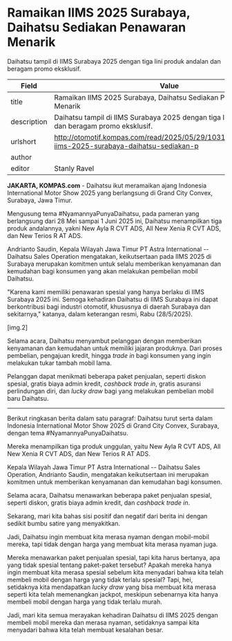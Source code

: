 # Ramaikan IIMS 2025 Surabaya, Daihatsu Sediakan Penawaran Menarik

Daihatsu tampil di IIMS Surabaya 2025 dengan tiga lini produk andalan dan beragam promo eksklusif.

| Field       | Value                                                       |
|-------------|-------------------------------------------------------------|
| title       | Ramaikan IIMS 2025 Surabaya, Daihatsu Sediakan Penawaran Menarik |
| description | Daihatsu tampil di IIMS Surabaya 2025 dengan tiga lini produk andalan dan beragam promo eksklusif. |
| urlshort    | http://otomotif.kompas.com/read/2025/05/29/103100015/ramaikan-iims-2025-surabaya-daihatsu-sediakan-p |
| author      |  |
| editor      | Stanly Ravel |

**JAKARTA, KOMPAS.com** - Daihatsu ikut meramaikan ajang Indonesia International Motor Show 2025 yang berlangsung di Grand City Convex, Surabaya, Jawa Timur.

Mengusung tema #NyamannyaPunyaDaihatsu, pada pameran yang berlangsung dari 28 Mei sampai 1 Juni 2025 ini, Daihatsu menampilkan tiga produk andalannya, yakni New Ayla R CVT ADS, All New Xenia R CVT ADS, dan New Terios R AT ADS.

Andrianto Saudin, Kepala Wilayah Jawa Timur PT Astra International -- Daihatsu Sales Operation mengatakan, keikutsertaan pada IIMS 2025 di Surabaya merupakan komitmen untuk selalu memberikan kenyamanan dan kemudahan bagi konsumen yang akan melakukan pembelian mobil Daihatsu.

\"Karena kami memiliki penawaran spesial yang hanya berlaku di IIMS Surabaya 2025 ini. Semoga kehadiran Daihatsu di IIMS Surabaya ini dapat berkontribusi bagi industri otomotif, khususnya di daerah Surabaya dan sekitarnya,\" katanya, dalam keterangan resmi, Rabu (28/5/2025).

\[img.2\]

Selama acara, Daihatsu menyambut pelanggan dengan memberikan kenyamanan dan kemudahan untuk memiliki jajaran produknya. Dari proses pembelian, pengajuan kredit, hingga *trade in* bagi konsumen yang ingin melakukan tukar tambah mobil lama.

Pelanggan dapat menikmati beberapa paket penjualan, seperti diskon spesial, gratis biaya admin kredit, *cashback trade in*, gratis asuransi perlindungan diri, dan *lucky draw* bagi yang melakukan pembelian mobil baru Daihatsu.

---
Berikut ringkasan berita dalam satu paragraf: Daihatsu turut serta dalam Indonesia International Motor Show 2025 di Grand City Convex, Surabaya, dengan tema #NyamannyaPunyaDaihatsu.

 Mereka menampilkan tiga produk unggulan, yaitu New Ayla R CVT ADS, All New Xenia R CVT ADS, dan New Terios R AT ADS.

 Kepala Wilayah Jawa Timur PT Astra International -- Daihatsu Sales Operation, Andrianto Saudin, mengatakan keikutsertaan ini merupakan komitmen untuk memberikan kenyamanan dan kemudahan bagi konsumen.

 Selama acara, Daihatsu menawarkan beberapa paket penjualan spesial, seperti diskon, gratis biaya admin kredit, dan *cashback trade in*.



Sekarang, mari kita bahas sisi positif dan negatif dari berita ini dengan sedikit bumbu satire yang menyakitkan.

 Jadi, Daihatsu ingin membuat kita merasa nyaman dengan mobil-mobil mereka, tapi tidak dengan harga yang membuat kita merasa nyaman juga.

 Mereka menawarkan paket penjualan spesial, tapi kita harus bertanya, apa yang tidak spesial tentang paket-paket tersebut? Apakah mereka hanya ingin membuat kita merasa spesial sebelum kita menyadari bahwa kita telah membeli mobil dengan harga yang tidak terlalu spesial? Tapi, hei, setidaknya kita mendapatkan *lucky draw* yang bisa membuat kita merasa seperti kita telah memenangkan jackpot, meskipun sebenarnya kita hanya membeli mobil dengan harga yang tidak terlalu murah.

 Jadi, mari kita semua merayakan kehadiran Daihatsu di IIMS 2025 dengan membeli mobil mereka dan merasa nyaman, setidaknya sampai kita menyadari bahwa kita telah membuat kesalahan besar.

